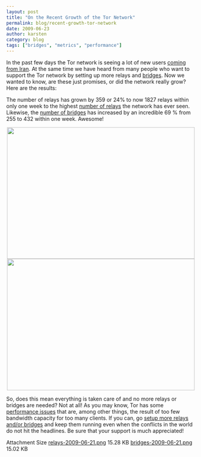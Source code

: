 ```yaml
---
layout: post
title: "On the Recent Growth of the Tor Network"
permalink: blog/recent-growth-tor-network
date: 2009-06-23
author: karsten
category: blog
tags: ["bridges", "metrics", "performance"]
---
```


In the past few days the Tor network is seeing a lot of new users [coming from Iran](https://blog.torproject.org/blog/measuring-tor-and-iran). At the same time we have heard from many people who want to support the Tor network by setting up more relays and [bridges](https://www.torproject.org/bridges). Now we wanted to know, are these just promises, or did the network really grow? Here are the results:

The number of relays has grown by 359 or 24% to now 1827 relays within only one week to the highest [number of relays](https://git.torproject.org/checkout/metrics/master/report/dirarch/dirarch-2009-06-22.pdf) the network has ever seen. Likewise, the [number of bridges](https://git.torproject.org/checkout/metrics/master/report/bridges/bridges-2009-06-22.pdf) has increased by an incredible 69 % from 255 to 432 within one week. Awesome!

<center><img height="350" width="500" src="https://blog.torproject.org/files/relays-2009-06-21.png"></center>

<center><img height="350" width="500" src="https://blog.torproject.org/files/bridges-2009-06-21.png"></center>

So, does this mean everything is taken care of and no more relays or bridges are needed? Not at all! As you may know, Tor has some [performance issues](https://blog.torproject.org/blog/why-tor-is-slow) that are, among other things, the result of too few bandwidth capacity for too many clients. If you can, go [setup more relays and/or bridges](https://www.torproject.org/docs/tor-doc-relay) and keep them running even when the conflicts in the world do not hit the headlines. Be sure that your support is much appreciated!

<thead><tr>
<th>Attachment</th>
<th>Size</th> </tr></thead><tbody>
 <tr class="odd">
<td><a href="https://blog.torproject.org/files/relays-2009-06-21.png">relays-2009-06-21.png</a></td>
<td>15.28 KB</td> </tr>
 <tr class="even">
<td><a href="https://blog.torproject.org/files/bridges-2009-06-21.png">bridges-2009-06-21.png</a></td>
<td>15.02 KB</td> </tr>
</tbody>

